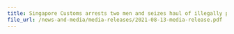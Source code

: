 ```yaml
---
title: Singapore Customs arrests two men and seizes haul of illegally produced liquor
file_url: /news-and-media/media-releases/2021-08-13-media-release.pdf
---
```

